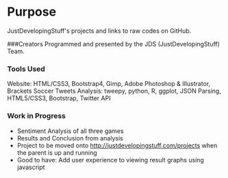 Purpose
=======
JustDevelopingStuff's projects and links to raw codes on GitHub.

###Creators
Programmed and presented by the JDS (JustDevelopingStuff) Team. 

### Tools Used
Website: HTML/CSS3, Bootstrap4, Gimp, Adobe Photoshop & Illustrator, Brackets
Soccer Tweets Analysis: tweepy, python, R, ggplot,  JSON Parsing, HTML5/CSS3, Bootstrap, Twitter API

### Work in Progress
* Sentiment Analysis of all three games
* Results and Conclusion from analysis
* Project to be moved onto http://justdevelopingstuff.com/projects when the parent is up and running
* Good to have: Add user experience to viewing result graphs using javascript
